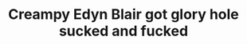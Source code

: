 ---
layout: post
title: Creampy Edyn Blair got glory hole sucked and fucked
duration: '10:00'
view: 235
rate: 2
video: 'https://flashservice.xvideos.com/embedframe/24380915'
category: 
 - black
 - glory-hole
tags: 
 - big-black-cock
priority: 0.9
changefreq: daily
---